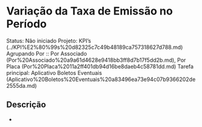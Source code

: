 # Variação da Taxa de Emissão no Período

Status: Não iniciado
Projeto: KPI’s (../KPI%E2%80%99s%20d82325c7c49b48189ca757318627d788.md)
Agrupando Por :: Por Associado (Por%20Associado%20a9a61d4628e9418bb3ff8d7b17f5dd2b.md), Por Placa (Por%20Placa%2011a2ff401db94d16be8daeb4c58781dd.md)
Tarefa principal: Aplicativo Boletos Eventuais (Aplicativo%20Boletos%20Eventuais%20a83496ea73e94c07b9366202de2555da.md)

## Descrição

-